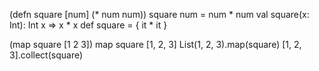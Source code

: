 (defn square [num] (* num num))
square num = num * num
val square(x: Int): Int x => x * x
def square = { it * it }

(map square [1 2 3])
map square [1, 2, 3]
List(1, 2, 3).map(square)
[1, 2, 3].collect(square)
